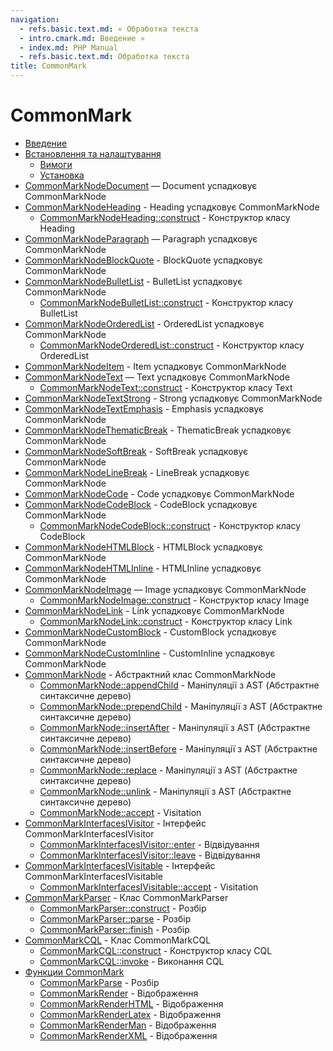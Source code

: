 ```yaml
---
navigation:
  - refs.basic.text.md: « Обработка текста
  - intro.cmark.md: Введение »
  - index.md: PHP Manual
  - refs.basic.text.md: Обработка текста
title: CommonMark
---
```

# CommonMark

-   [Введение](intro.cmark.md)
-   [Встановлення та налаштування](cmark.setup.md)
    -   [Вимоги](cmark.requirements.md)
    -   [Установка](cmark.installation.md)
-   [CommonMarkNodeDocument](class.commonmark-node-document.html) — Document успадковує CommonMarkNode
-   [CommonMarkNodeHeading](class.commonmark-node-heading.html) - Heading успадковує CommonMarkNode
    -   [CommonMarkNodeHeading::construct](commonmark-node-heading.construct.html) - Конструктор класу Heading
-   [CommonMarkNodeParagraph](class.commonmark-node-paragraph.html) — Paragraph успадковує CommonMarkNode
-   [CommonMarkNodeBlockQuote](class.commonmark-node-blockquote.html) - BlockQuote успадковує CommonMarkNode
-   [CommonMarkNodeBulletList](class.commonmark-node-bulletlist.html) - BulletList успадковує CommonMarkNode
    -   [CommonMarkNodeBulletList::construct](commonmark-node-bulletlist.construct.html) - Конструктор класу BulletList
-   [CommonMarkNodeOrderedList](class.commonmark-node-orderedlist.html) - OrderedList успадковує CommonMarkNode
    -   [CommonMarkNodeOrderedList::construct](commonmark-node-orderedlist.construct.html) - Конструктор класу OrderedList
-   [CommonMarkNodeItem](class.commonmark-node-item.html) - Item успадковує CommonMarkNode
-   [CommonMarkNodeText](class.commonmark-node-text.html) — Text успадковує CommonMarkNode
    -   [CommonMarkNodeText::construct](commonmark-node-text.construct.html) - Конструктор класу Text
-   [CommonMarkNodeTextStrong](class.commonmark-node-text-strong.html) - Strong успадковує CommonMarkNode
-   [CommonMarkNodeTextEmphasis](class.commonmark-node-text-emphasis.html) - Emphasis успадковує CommonMarkNode
-   [CommonMarkNodeThematicBreak](class.commonmark-node-thematicbreak.html) - ThematicBreak успадковує CommonMarkNode
-   [CommonMarkNodeSoftBreak](class.commonmark-node-softbreak.html) - SoftBreak успадковує CommonMarkNode
-   [CommonMarkNodeLineBreak](class.commonmark-node-linebreak.html) - LineBreak успадковує CommonMarkNode
-   [CommonMarkNodeCode](class.commonmark-node-code.html) - Code успадковує CommonMarkNode
-   [CommonMarkNodeCodeBlock](class.commonmark-node-codeblock.html) - CodeBlock успадковує CommonMarkNode
    -   [CommonMarkNodeCodeBlock::construct](commonmark-node-codeblock.construct.html) - Конструктор класу CodeBlock
-   [CommonMarkNodeHTMLBlock](class.commonmark-node-htmlblock.html) - HTMLBlock успадковує CommonMarkNode
-   [CommonMarkNodeHTMLInline](class.commonmark-node-htmlinline.html) - HTMLInline успадковує CommonMarkNode
-   [CommonMarkNodeImage](class.commonmark-node-image.html) — Image успадковує CommonMarkNode
    -   [CommonMarkNodeImage::construct](commonmark-node-image.construct.html) - Конструктор класу Image
-   [CommonMarkNodeLink](class.commonmark-node-link.html) - Link успадковує CommonMarkNode
    -   [CommonMarkNodeLink::construct](commonmark-node-link.construct.html) - Конструктор класу Link
-   [CommonMarkNodeCustomBlock](class.commonmark-node-customblock.html) - CustomBlock успадковує CommonMarkNode
-   [CommonMarkNodeCustomInline](class.commonmark-node-custominline.html) - CustomInline успадковує CommonMarkNode
-   [CommonMarkNode](class.commonmark-node.html) - Абстрактний клас CommonMarkNode
    -   [CommonMarkNode::appendChild](commonmark-node.appendchild.html) - Маніпуляції з AST (Абстрактне синтаксичне дерево)
    -   [CommonMarkNode::prependChild](commonmark-node.prependchild.html) - Маніпуляції з AST (Абстрактне синтаксичне дерево)
    -   [CommonMarkNode::insertAfter](commonmark-node.insertafter.html) - Маніпуляції з AST (Абстрактне синтаксичне дерево)
    -   [CommonMarkNode::insertBefore](commonmark-node.insertbefore.html) - Маніпуляції з AST (Абстрактне синтаксичне дерево)
    -   [CommonMarkNode::replace](commonmark-node.replace.html) - Маніпуляції з AST (Абстрактне синтаксичне дерево)
    -   [CommonMarkNode::unlink](commonmark-node.unlink.html) - Маніпуляції з AST (Абстрактне синтаксичне дерево)
    -   [CommonMarkNode::accept](commonmark-node.accept.html) - Visitation
-   [CommonMarkInterfacesIVisitor](class.commonmark-interfaces-ivisitor.html) - Інтерфейс CommonMarkInterfacesIVisitor
    -   [CommonMarkInterfacesIVisitor::enter](commonmark-interfaces-ivisitor.enter.html) - Відвідування
    -   [CommonMarkInterfacesIVisitor::leave](commonmark-interfaces-ivisitor.leave.html) - Відвідування
-   [CommonMarkInterfacesIVisitable](class.commonmark-interfaces-ivisitable.html) - Інтерфейс CommonMarkInterfacesIVisitable
    -   [CommonMarkInterfacesIVisitable::accept](commonmark-interfaces-ivisitable.accept.html) - Visitation
-   [CommonMarkParser](class.commonmark-parser.html) - Клас CommonMarkParser
    -   [CommonMarkParser::construct](commonmark-parser.construct.html) - Розбір
    -   [CommonMarkParser::parse](commonmark-parser.parse.html) - Розбір
    -   [CommonMarkParser::finish](commonmark-parser.finish.html) - Розбір
-   [CommonMarkCQL](class.commonmark-cql.html) - Клас CommonMarkCQL
    -   [CommonMarkCQL::construct](commonmark-cql.construct.html) - Конструктор класу CQL
    -   [CommonMarkCQL::invoke](commonmark-cql.invoke.html) - Виконання CQL
-   [Функции CommonMark](ref.cmark.md)
    -   [CommonMarkParse](function.commonmark-parse.html) - Розбір
    -   [CommonMarkRender](function.commonmark-render.html) - Відображення
    -   [CommonMarkRenderHTML](function.commonmark-render-html.html) - Відображення
    -   [CommonMarkRenderLatex](function.commonmark-render-latex.html) - Відображення
    -   [CommonMarkRenderMan](function.commonmark-render-man.html) - Відображення
    -   [CommonMarkRenderXML](function.commonmark-render-xml.html) - Відображення
